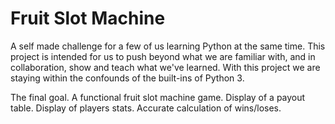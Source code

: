# Fruit Slot Machine

A self made challenge for a few of us learning Python at the same time.
This project is intended for us to push beyond what we are familiar with, and in collaboration, show and teach what we've learned.
With this project we are staying within the confounds of the built-ins of Python 3.

The final goal. A functional fruit slot machine game. Display of a payout table. Display of players stats. Accurate calculation
of wins/loses.
